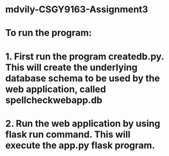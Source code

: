# mdvily-CSGY9163-Assignment3

# To run the program:

# 1. First run the program createdb.py. This will create the underlying database schema to be used by the web application, called spellcheckwebapp.db

# 2. Run the web application by using flask run command. This will execute the app.py flask program.
